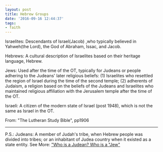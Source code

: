 ```yaml
---
layout: post
title: Hebrew Groups
date: '2016-09-16 12:44:37'
tags:
- faith
---
```


Israelites: Descendants of Israel(Jacob) ,who typically believed in Yahweh(the Lord), the God of Abraham, Issac, and Jacob.

Hebrews: A cultural description of Israelites based on their heritage language, Hebrew.

Jews: Used after the time of the OT, typically for Judeans or people adhering to the Judeans' later religious beliefs: (1) Israelites who resettled the region of Israel during the time of the second temple; (2) adherents of Judaism, a religion based on the beliefs of the Judeans and Israelites who maintained religious affiliation with the Jerusalem temple after the time of the OT.

Israeli: A citizen of the modern state of Israel (post 1948), which is not the same as Israel in the OT.

From: "The Lutheran Study Bible", pp1906

---
P.S.:
Judeans: A member of Judah's tribe, when Hebrew people was divided into tribes; or an inhabitant of Judea country when it existed as a state entity. See More:  ["Who is a Judean? Who is a "Jew"](http://www.hebrewidentity.org/en/?page_id=127)